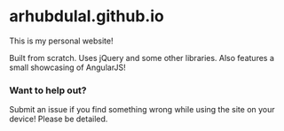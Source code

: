 arhubdulal.github.io
=================

This is my personal website!

Built from scratch. Uses jQuery and some other libraries. Also features a small showcasing of AngularJS!

### Want to help out?

Submit an issue if you find something wrong while using the site on your device! Please be detailed.
